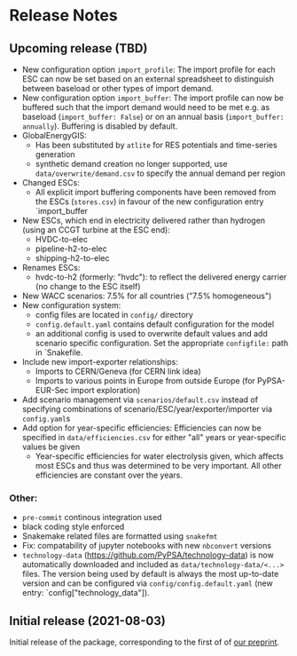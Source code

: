 <!--
SPDX-FileCopyrightText: 2021 Johannes Hampp
SPDX-License-Identifier: CC-BY-4.0
-->

# Release Notes

## Upcoming release (TBD)

* New configuration option `import_profile`: The import profile for each ESC can now be set based on an
    external spreadsheet to distinguish between baseload or other types of import demand.
* New configuration option `import_buffer`: The import profile can now be buffered such that the import
    demand would need to be met e.g. as baseload (`import_buffer: False`) or on an annual basis 
    (`import_buffer: annually`).
    Buffering is disabled by default.
* GlobalEnergyGIS:
    + Has been substituted by `atlite` for RES potentials and time-series generation
    + synthetic demand creation no longer supported, use `data/overwrite/demand.csv` to specify the annual demand per region
* Changed ESCs:
    + All explicit import buffering components have been removed from the ESCs (`stores.csv`) in favour 
      of the new configuration entry `import_buffer
* New ESCs, which end in electricity delivered rather than hydrogen (using an CCGT turbine at the ESC end):
    + HVDC-to-elec
    + pipeline-h2-to-elec
    + shipping-h2-to-elec
* Renames ESCs:
    + hvdc-to-h2 (formerly: "hvdc"): to reflect the delivered energy carrier (no change to the ESC itself)
* New WACC scenarios: 7.5% for all countries ("7.5% homogeneous")
* New configuration system:
    + config files are located in `config/` directory
    + `config.default.yaml` contains default configuration for the model
    + an additional config is used to overwrite default values and add scenario specific configuration.
      Set the appropriate `configfile:` path in `Snakefile.
* Include new import-exporter relationships:
    + Imports to CERN/Geneva (for CERN link idea)
    + Imports to various points in Europe from outside Europe (for PyPSA-EUR-Sec import exploration)
* Add scenario management via `scenarios/default.csv` instead of specifying combinations of scenario/ESC/year/exporter/importer via `config.yaml`s
* Add option for year-specific efficiencies: Efficiencies can now be specified in `data/efficiencies.csv` for either "all" years or year-specific values be given
  * Year-specific efficiencies for water electrolysis given, which affects most ESCs and thus was determined to be very important.
    All other efficiencies are constant over the years.

### Other:

* `pre-commit` continous integration used
* black coding style enforced
* Snakemake related files are formatted using `snakefmt`
* Fix: compatability of jupyter notebooks with new `nbconvert` versions
* `technology-data` (https://github.com/PyPSA/technology-data) is now automatically downloaded and included
  as `data/technology-data/<...>` files. The version being used by default is always the most up-to-date version
  and can be configured via `config/config.default.yaml` (new entry: `config["technology_data"]).

## Initial release (2021-08-03)

Initial release of the package, corresponding to the first of of [our preprint](https://arxiv.org/abs/2107.01092).
